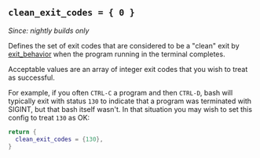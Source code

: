 ## `clean_exit_codes = { 0 }`

*Since: nightly builds only*

Defines the set of exit codes that are considered to be a "clean" exit by
[exit_behavior](exit_behavior.md) when the program running in the terminal
completes.

Acceptable values are an array of integer exit codes that you wish to treat
as successful.

For example, if you often `CTRL-C` a program and then `CTRL-D`, bash will
typically exit with status `130` to indicate that a program was terminated
with SIGINT, but that bash itself wasn't.  In that situation you may wish
to set this config to treat `130` as OK:

```lua
return {
  clean_exit_codes = {130},
}
```
